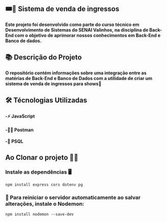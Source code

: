 ## 🎟️🎫 Sistema de venda de ingressos

#### Este projeto foi desenvolvido como parte do curso técnico em Desenvolvimento de Sistemas do SENAI Valinhos, na disciplina de Back-End com o objetivo de aprimorar nossos conhecimentos em Back-End e Banco de dados.

## 📚 Descrição do Projeto

#### O repositório contém informações sobre uma integração entre as matérias de Back-End e Banco de Dados com a utilidade de criar um sistema de venda de ingressos para shows🪩

## 🛠 Técnologias Utilizadas

#### -⚡ JavaScript
#### -👩‍💻 Postman
#### -🐘 PSQL

## Ao Clonar o projeto 👩‍💻

### Instale as dependências 🖥️

`npm install express cors dotenv pg`

### 📌 Para reiniciar o servidor automaticamente ao salvar alterações, instale o Nodemon:

`npm install nodemon --save-dev`